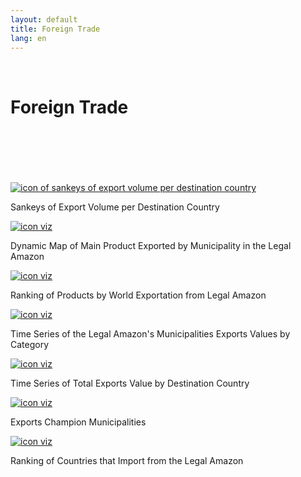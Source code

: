 ```yaml
---
layout: default
title: Foreign Trade
lang: en
---
```


<link rel="stylesheet" href="style.css">

<br>

<h1 class="title-about">Foreign Trade</h1>

<br>
<br>
<br>
<br>
<br>

<div class="imagens-container">
   <div class="icone-bloco">
    <a href="{{ site.baseurl }}/en/viz/sankey-do-volume-de-exportacao-da-amazonia-por-pais-de-destino" target="_blank" rel="noopener noreferrer">
      <img src="{{ site.baseurl }}/assets/img/icons_viz/icon_sankey_exp.jpg" alt="icon of sankeys of export volume per destination country">
    </a><br>
    <p>Sankeys of Export Volume per Destination Country</p>
   </div>
   
   <div class="icone-bloco">
    <a href="{{ site.baseurl }}/en/viz/mapa-principais-produtos-exportados" target="_blank" rel="noopener noreferrer">
      <img src="{{ site.baseurl }}/assets/img/icons_viz/icon_mapa_prod_exp.png" alt="icon viz">
    </a><br>
    <p>Dynamic Map of Main Product Exported by Municipality in the Legal Amazon</p>
   </div>
   
   <div class="icone-bloco">
    <a href="{{ site.baseurl }}/en/viz/ranking-prop-exportacoes-mundiais-amazonia" target="_blank" rel="noopener noreferrer">
      <img src="{{ site.baseurl }}/assets/img/icons_viz/icon_rk_prop_exp.jpg" alt="icon viz">
    </a><br>
    <p>Ranking of Products by World Exportation from Legal Amazon</p>
   </div>
   
   <div class="icone-bloco">
    <a href="{{ site.baseurl }}/en/viz/series-temporais-exportacao-sh2" target="_blank" rel="noopener noreferrer">
      <img src="{{ site.baseurl }}/assets/img/icons_viz/icon_ts_bens_exp.png" alt="icon viz">
    </a><br>
    <p>Time Series of the Legal Amazon's Municipalities Exports Values by Category</p>
   </div>
   
   <div class="icone-bloco">
    <a href="{{ site.baseurl }}/en/viz/series-temporais-valores-exportacao-destino" target="_blank" rel="noopener noreferrer">
      <img src="{{ site.baseurl }}/assets/img/icons_viz/icon_series-temporais-valores-exportacao-destino.png" alt="icon viz">
    </a><br>
    <p>Time Series of Total Exports Value by Destination Country</p>
   </div>
   
   <div class="icone-bloco">
    <a href="{{ site.baseurl }}/en/viz/ranking-campeoes-de-exportacao" target="_blank" rel="noopener noreferrer">
      <img src="{{ site.baseurl }}/assets/img/icons_viz/icon_rk_campeoes_exp.jpg" alt="icon viz">
    </a><br>
    <p>Exports Champion Municipalities</p>
   </div>
   
   <div class="icone-bloco">
    <a href="{{ site.baseurl }}/en/viz/ranking-campeoes-de-importacao" target="_blank" rel="noopener noreferrer">
      <img src="{{ site.baseurl }}/assets/img/icons_viz/icon_ranking-campeoes-de-importacao.png" alt="icon viz">
    </a><br>
    <p>Ranking of Countries that Import from the Legal Amazon</p>
   </div>

   
</div>

<br>
<br>
<br>
<br>

